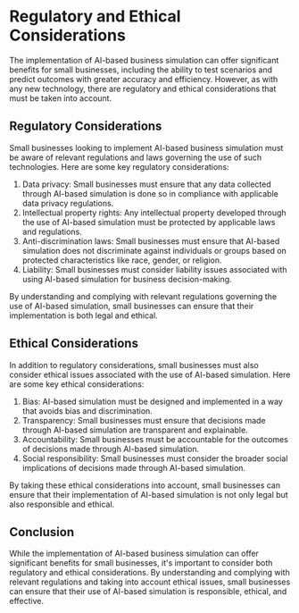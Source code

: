 Regulatory and Ethical Considerations
=====================================================================================

The implementation of AI-based business simulation can offer significant benefits for small businesses, including the ability to test scenarios and predict outcomes with greater accuracy and efficiency. However, as with any new technology, there are regulatory and ethical considerations that must be taken into account.

Regulatory Considerations
-------------------------

Small businesses looking to implement AI-based business simulation must be aware of relevant regulations and laws governing the use of such technologies. Here are some key regulatory considerations:

1. Data privacy: Small businesses must ensure that any data collected through AI-based simulation is done so in compliance with applicable data privacy regulations.
2. Intellectual property rights: Any intellectual property developed through the use of AI-based simulation must be protected by applicable laws and regulations.
3. Anti-discrimination laws: Small businesses must ensure that AI-based simulation does not discriminate against individuals or groups based on protected characteristics like race, gender, or religion.
4. Liability: Small businesses must consider liability issues associated with using AI-based simulation for business decision-making.

By understanding and complying with relevant regulations governing the use of AI-based simulation, small businesses can ensure that their implementation is both legal and ethical.

Ethical Considerations
----------------------

In addition to regulatory considerations, small businesses must also consider ethical issues associated with the use of AI-based simulation. Here are some key ethical considerations:

1. Bias: AI-based simulation must be designed and implemented in a way that avoids bias and discrimination.
2. Transparency: Small businesses must ensure that decisions made through AI-based simulation are transparent and explainable.
3. Accountability: Small businesses must be accountable for the outcomes of decisions made through AI-based simulation.
4. Social responsibility: Small businesses must consider the broader social implications of decisions made through AI-based simulation.

By taking these ethical considerations into account, small businesses can ensure that their implementation of AI-based simulation is not only legal but also responsible and ethical.

Conclusion
----------

While the implementation of AI-based business simulation can offer significant benefits for small businesses, it's important to consider both regulatory and ethical considerations. By understanding and complying with relevant regulations and taking into account ethical issues, small businesses can ensure that their use of AI-based simulation is responsible, ethical, and effective.
